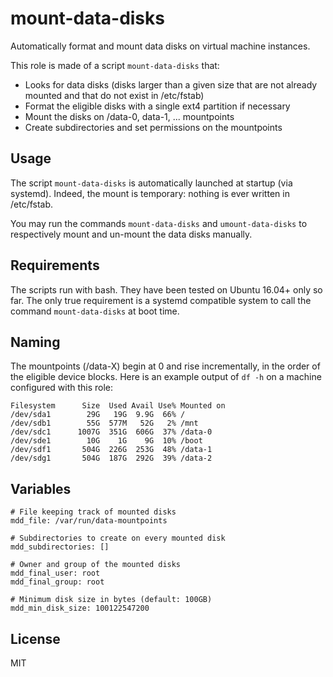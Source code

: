 # mount-data-disks

Automatically format and mount data disks on virtual machine instances.

This role is made of a script `mount-data-disks` that:
- Looks for data disks (disks larger than a given size
that are not already mounted and that do not exist in /etc/fstab)
- Format the eligible disks with a single ext4 partition if necessary
- Mount the disks on /data-0, data-1, ... mountpoints
- Create subdirectories and set permissions on the mountpoints

## Usage

The script `mount-data-disks` is automatically launched at startup (via systemd).
Indeed, the mount is temporary: nothing is ever written in /etc/fstab.

You may run the commands `mount-data-disks` and `umount-data-disks` to
respectively mount and un-mount the data disks manually.


## Requirements

The scripts run with bash. They have been tested on Ubuntu 16.04+ only so far.
The only true requirement is a systemd compatible system to call the
command `mount-data-disks` at boot time.


## Naming

The mountpoints (/data-X) begin at 0 and rise incrementally,
in the order of the eligible device blocks.
Here is an example output of `df -h` on a machine configured with this role:
```
Filesystem      Size  Used Avail Use% Mounted on
/dev/sda1        29G   19G  9.9G  66% /
/dev/sdb1        55G  577M   52G   2% /mnt
/dev/sdc1      1007G  351G  606G  37% /data-0
/dev/sde1        10G    1G    9G  10% /boot
/dev/sdf1       504G  226G  253G  48% /data-1
/dev/sdg1       504G  187G  292G  39% /data-2
```


## Variables

```yamlex
# File keeping track of mounted disks
mdd_file: /var/run/data-mountpoints

# Subdirectories to create on every mounted disk
mdd_subdirectories: []

# Owner and group of the mounted disks
mdd_final_user: root
mdd_final_group: root

# Minimum disk size in bytes (default: 100GB)
mdd_min_disk_size: 100122547200

```

## License

MIT

